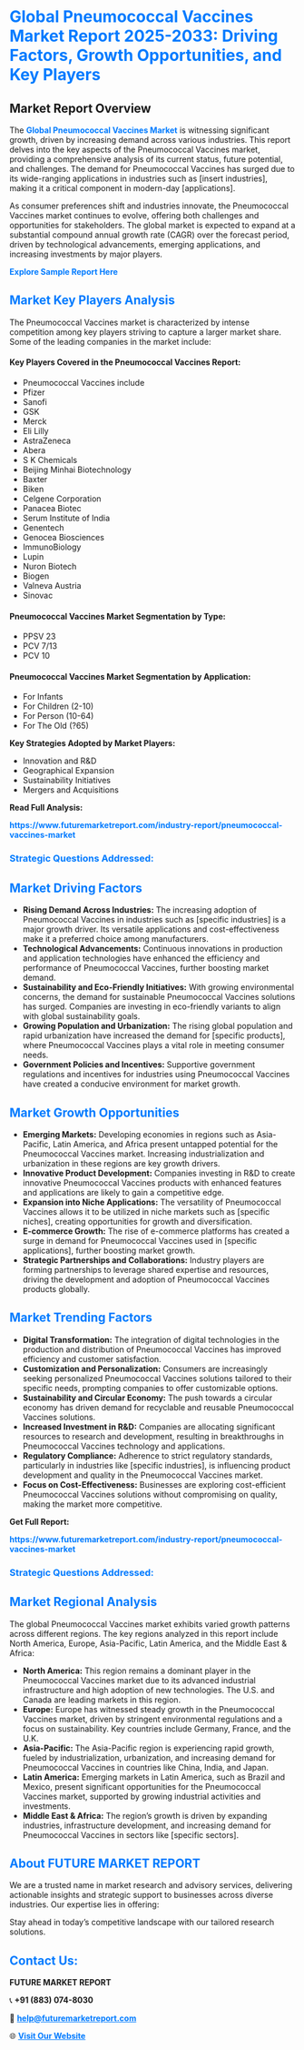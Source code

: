 <h1 style="color: #007BFF;">Global Pneumococcal Vaccines Market Report 2025-2033: Driving Factors, Growth Opportunities, and Key Players</h1>

<section id="overview">
<h2>Market Report Overview</h2>
<p>The <a href="https://www.futuremarketreport.com/industry-report/pneumococcal-vaccines-market" style="color: #007BFF; text-decoration: none;"><strong>Global Pneumococcal Vaccines Market</strong></a> is witnessing significant growth, driven by increasing demand across various industries. This report delves into the key aspects of the Pneumococcal Vaccines market, providing a comprehensive analysis of its current status, future potential, and challenges. The demand for Pneumococcal Vaccines has surged due to its wide-ranging applications in industries such as [insert industries], making it a critical component in modern-day [applications].</p>
<p>As consumer preferences shift and industries innovate, the Pneumococcal Vaccines market continues to evolve, offering both challenges and opportunities for stakeholders. The global market is expected to expand at a substantial compound annual growth rate (CAGR) over the forecast period, driven by technological advancements, emerging applications, and increasing investments by major players.</p>
</section>

<section id="overview">
<p><a href="https://www.futuremarketreport.com/request-sample/reportId=98547" style="color: #007BFF; text-decoration: none;"><strong>Explore Sample Report Here</strong></a></p>
</section>

<section id="key-players">
<h2 style="color: #007BFF;">Market Key Players Analysis</h2>
<p>The Pneumococcal Vaccines market is characterized by intense competition among key players striving to capture a larger market share. Some of the leading companies in the market include:</p>
<h4>Key Players Covered in the Pneumococcal Vaccines Report:</h4>
<ul><li>Pneumococcal Vaccines include</li><li>Pfizer</li><li>Sanofi</li><li>GSK</li><li>Merck</li><li>Eli Lilly</li><li>AstraZeneca</li><li>Abera</li><li>S K Chemicals</li><li>Beijing Minhai Biotechnology</li><li>Baxter</li><li>Biken</li><li>Celgene Corporation</li><li>Panacea Biotec</li><li>Serum Institute of India</li><li>Genentech</li><li>Genocea Biosciences</li><li>ImmunoBiology</li><li>Lupin</li><li>Nuron Biotech</li><li>Biogen</li><li>Valneva Austria</li><li>Sinovac</li></ul>
<h4>Pneumococcal Vaccines Market Segmentation by Type:</h4>
<ul><li>PPSV 23</li><li>PCV 7/13</li><li>PCV 10</li></ul>

<h4>Pneumococcal Vaccines Market Segmentation by Application:</h4>
<ul><li>For Infants</li><li>For Children (2-10)</li><li>For Person (10-64)</li><li>For The Old (?65)</li></ul>
<p><strong>Key Strategies Adopted by Market Players:</strong></p>
<ul>
<li>Innovation and R&D</li>
<li>Geographical Expansion</li>
<li>Sustainability Initiatives</li>
<li>Mergers and Acquisitions</li>
</ul>
</section>

<section>
<p><strong>Read Full Analysis: </strong></p><a href="https://www.futuremarketreport.com/industry-report/pneumococcal-vaccines-market" style="color: #007BFF; text-decoration: none;"><strong>https://www.futuremarketreport.com/industry-report/pneumococcal-vaccines-market</strong></a>
<h3 style="color: #007BFF;">Strategic Questions Addressed:</h3>
</section>

<section id="driving-factors">
<h2 style="color: #007BFF;">Market Driving Factors</h2>
<ul>
<li><strong>Rising Demand Across Industries:</strong> The increasing adoption of Pneumococcal Vaccines in industries such as [specific industries] is a major growth driver. Its versatile applications and cost-effectiveness make it a preferred choice among manufacturers.</li>
<li><strong>Technological Advancements:</strong> Continuous innovations in production and application technologies have enhanced the efficiency and performance of Pneumococcal Vaccines, further boosting market demand.</li>
<li><strong>Sustainability and Eco-Friendly Initiatives:</strong> With growing environmental concerns, the demand for sustainable Pneumococcal Vaccines solutions has surged. Companies are investing in eco-friendly variants to align with global sustainability goals.</li>
<li><strong>Growing Population and Urbanization:</strong> The rising global population and rapid urbanization have increased the demand for [specific products], where Pneumococcal Vaccines plays a vital role in meeting consumer needs.</li>
<li><strong>Government Policies and Incentives:</strong> Supportive government regulations and incentives for industries using Pneumococcal Vaccines have created a conducive environment for market growth.</li>
</ul>
</section>

<section id="growth-opportunities">
<h2 style="color: #007BFF;">Market Growth Opportunities</h2>
<ul>
<li><strong>Emerging Markets:</strong> Developing economies in regions such as Asia-Pacific, Latin America, and Africa present untapped potential for the Pneumococcal Vaccines market. Increasing industrialization and urbanization in these regions are key growth drivers.</li>
<li><strong>Innovative Product Development:</strong> Companies investing in R&D to create innovative Pneumococcal Vaccines products with enhanced features and applications are likely to gain a competitive edge.</li>
<li><strong>Expansion into Niche Applications:</strong> The versatility of Pneumococcal Vaccines allows it to be utilized in niche markets such as [specific niches], creating opportunities for growth and diversification.</li>
<li><strong>E-commerce Growth:</strong> The rise of e-commerce platforms has created a surge in demand for Pneumococcal Vaccines used in [specific applications], further boosting market growth.</li>
<li><strong>Strategic Partnerships and Collaborations:</strong> Industry players are forming partnerships to leverage shared expertise and resources, driving the development and adoption of Pneumococcal Vaccines products globally.</li>
</ul>
</section>

<section id="trending-factors">
<h2 style="color: #007BFF;">Market Trending Factors</h2>
<ul>
<li><strong>Digital Transformation:</strong> The integration of digital technologies in the production and distribution of Pneumococcal Vaccines has improved efficiency and customer satisfaction.</li>
<li><strong>Customization and Personalization:</strong> Consumers are increasingly seeking personalized Pneumococcal Vaccines solutions tailored to their specific needs, prompting companies to offer customizable options.</li>
<li><strong>Sustainability and Circular Economy:</strong> The push towards a circular economy has driven demand for recyclable and reusable Pneumococcal Vaccines solutions.</li>
<li><strong>Increased Investment in R&D:</strong> Companies are allocating significant resources to research and development, resulting in breakthroughs in Pneumococcal Vaccines technology and applications.</li>
<li><strong>Regulatory Compliance:</strong> Adherence to strict regulatory standards, particularly in industries like [specific industries], is influencing product development and quality in the Pneumococcal Vaccines market.</li>
<li><strong>Focus on Cost-Effectiveness:</strong> Businesses are exploring cost-efficient Pneumococcal Vaccines solutions without compromising on quality, making the market more competitive.</li>
</ul>
</section>

<section>
<p><strong>Get Full Report: </strong></p><a href="https://www.futuremarketreport.com/industry-report/pneumococcal-vaccines-market" style="color: #007BFF; text-decoration: none;"><strong>https://www.futuremarketreport.com/industry-report/pneumococcal-vaccines-market</strong></a>
<h3 style="color: #007BFF;">Strategic Questions Addressed:</h3>
</section>


<section id="regional-analysis">
<h2 style="color: #007BFF;">Market Regional Analysis</h2>
<p>The global Pneumococcal Vaccines market exhibits varied growth patterns across different regions. The key regions analyzed in this report include North America, Europe, Asia-Pacific, Latin America, and the Middle East & Africa:</p>
<ul>
<li><strong>North America:</strong> This region remains a dominant player in the Pneumococcal Vaccines market due to its advanced industrial infrastructure and high adoption of new technologies. The U.S. and Canada are leading markets in this region.</li>
<li><strong>Europe:</strong> Europe has witnessed steady growth in the Pneumococcal Vaccines market, driven by stringent environmental regulations and a focus on sustainability. Key countries include Germany, France, and the U.K.</li>
<li><strong>Asia-Pacific:</strong> The Asia-Pacific region is experiencing rapid growth, fueled by industrialization, urbanization, and increasing demand for Pneumococcal Vaccines in countries like China, India, and Japan.</li>
<li><strong>Latin America:</strong> Emerging markets in Latin America, such as Brazil and Mexico, present significant opportunities for the Pneumococcal Vaccines market, supported by growing industrial activities and investments.</li>
<li><strong>Middle East & Africa:</strong> The region’s growth is driven by expanding industries, infrastructure development, and increasing demand for Pneumococcal Vaccines in sectors like [specific sectors].</li>
</ul>
</section>

<footer>
<h2 style="color: #007BFF;">About FUTURE MARKET REPORT</h2>
<p>We are a trusted name in market research and advisory services, delivering actionable insights and strategic support to businesses across diverse industries. Our expertise lies in offering:</p>

<p>Stay ahead in today’s competitive landscape with our tailored research solutions.</p>

<h2 style="color: #007BFF;">Contact Us:</h2>
<p><strong>FUTURE MARKET REPORT</strong></p>
<p>📞 <strong>+91 (883) 074-8030</strong></p>
<p>📧 <strong><a href="mailto:help@futuremarketreport.com" style="color: #007BFF;">help@futuremarketreport.com</a></strong></p>
<p>🌐 <strong><a href="https://www.futuremarketreport.com/" style="color: #007BFF;">Visit Our Website</a></strong></p>
</footer>